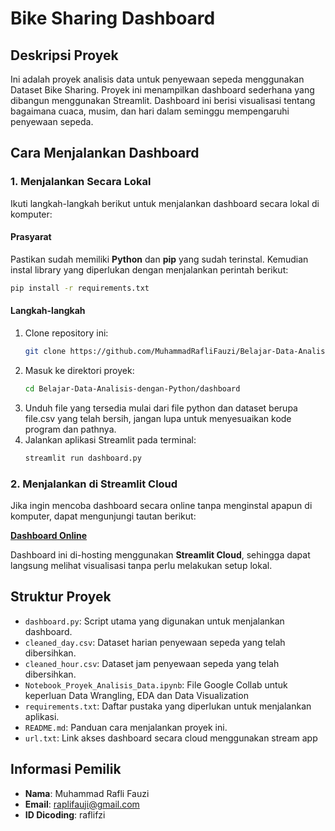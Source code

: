 
# Bike Sharing Dashboard

## Deskripsi Proyek
Ini adalah proyek analisis data untuk penyewaan sepeda menggunakan Dataset Bike Sharing. Proyek ini menampilkan dashboard sederhana yang dibangun menggunakan Streamlit. Dashboard ini berisi visualisasi tentang bagaimana cuaca, musim, dan hari dalam seminggu mempengaruhi penyewaan sepeda.

## Cara Menjalankan Dashboard

### 1. Menjalankan Secara Lokal
Ikuti langkah-langkah berikut untuk menjalankan dashboard secara lokal di komputer:

#### Prasyarat
Pastikan sudah memiliki **Python** dan **pip** yang sudah terinstal. Kemudian instal library yang diperlukan dengan menjalankan perintah berikut:

```bash
pip install -r requirements.txt
```

#### Langkah-langkah
1. Clone repository ini:
   ```bash
   git clone https://github.com/MuhammadRafliFauzi/Belajar-Data-Analisis-dengan-Python
   ```
2. Masuk ke direktori proyek:
   ```bash
   cd Belajar-Data-Analisis-dengan-Python/dashboard
   ```
3. Unduh file yang tersedia mulai dari file python dan dataset berupa file.csv yang telah bersih, jangan lupa untuk menyesuaikan kode program dan pathnya.
4. Jalankan aplikasi Streamlit pada terminal:
   ```bash
   streamlit run dashboard.py
   ```

### 2. Menjalankan di Streamlit Cloud
Jika ingin mencoba dashboard secara online tanpa menginstal apapun di komputer, dapat mengunjungi tautan berikut:

[**Dashboard Online**](https://2d3zctwjxbby3fhefvszvq.streamlit.app/)

Dashboard ini di-hosting menggunakan **Streamlit Cloud**, sehingga dapat langsung melihat visualisasi tanpa perlu melakukan setup lokal.

## Struktur Proyek
- `dashboard.py`: Script utama yang digunakan untuk menjalankan dashboard.
- `cleaned_day.csv`: Dataset harian penyewaan sepeda yang telah dibersihkan.
- `cleaned_hour.csv`: Dataset jam penyewaan sepeda yang telah dibersihkan.
- `Notebook_Proyek_Analisis_Data.ipynb`: File Google Collab untuk keperluan Data Wrangling, EDA dan Data Visualization
- `requirements.txt`: Daftar pustaka yang diperlukan untuk menjalankan aplikasi.
- `README.md`: Panduan cara menjalankan proyek ini.
- `url.txt`: Link akses dashboard secara cloud menggunakan stream app

## Informasi Pemilik
- **Nama**: Muhammad Rafli Fauzi
- **Email**: raplifauji@gmail.com
- **ID Dicoding**: raflifzi
